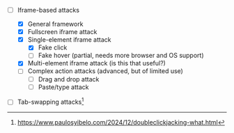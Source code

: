 - [ ] Iframe-based attacks

  - [x] General framework
  - [x] Fullscreen iframe attack
  - [x] Single-element iframe attack
    - [x] Fake click
    - [ ] Fake hover (partial, needs more browser and OS support)
  - [x] Multi-element iframe attack (is this that useful?)
  - [ ] Complex action attacks (advanced, but of limited use)
    - [ ] Drag and drop attack
    - [ ] Paste/type attack

- [ ] Tab-swapping attacks[^1]

[^1]: https://www.paulosyibelo.com/2024/12/doubleclickjacking-what.html
